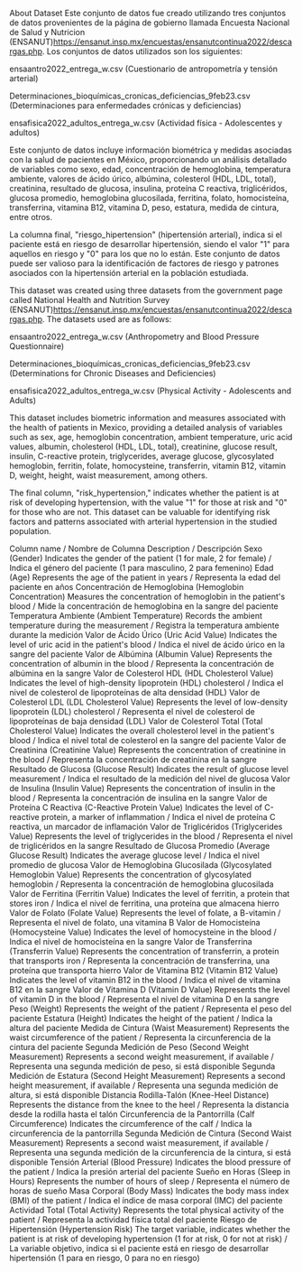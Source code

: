 About Dataset
Este conjunto de datos fue creado utilizando tres conjuntos de datos provenientes de la página de gobierno llamada Encuesta Nacional de Salud y Nutricion (ENSANUT)https://ensanut.insp.mx/encuestas/ensanutcontinua2022/descargas.php. Los conjuntos de datos utilizados son los siguientes:

ensaantro2022_entrega_w.csv (Cuestionario de antropometría y tensión arterial)

Determinaciones_bioquímicas_cronicas_deficiencias_9feb23.csv (Determinaciones para enfermedades crónicas y deficiencias)

ensafisica2022_adultos_entrega_w.csv (Actividad física - Adolescentes y adultos)

Este conjunto de datos incluye información biométrica y medidas asociadas con la salud de pacientes en México, proporcionando un análisis detallado de variables como sexo, edad, concentración de hemoglobina, temperatura ambiente, valores de ácido úrico, albúmina, colesterol (HDL, LDL, total), creatinina, resultado de glucosa, insulina, proteína C reactiva, triglicéridos, glucosa promedio, hemoglobina glucosilada, ferritina, folato, homocisteína, transferrina, vitamina B12, vitamina D, peso, estatura, medida de cintura, entre otros.

La columna final, "riesgo_hipertension" (hipertensión arterial), indica si el paciente está en riesgo de desarrollar hipertensión, siendo el valor "1" para aquellos en riesgo y "0" para los que no lo están. Este conjunto de datos puede ser valioso para la identificación de factores de riesgo y patrones asociados con la hipertensión arterial en la población estudiada.

This dataset was created using three datasets from the government page called National Health and Nutrition Survey (ENSANUT)https://ensanut.insp.mx/encuestas/ensanutcontinua2022/descargas.php. The datasets used are as follows:

ensaantro2022_entrega_w.csv (Anthropometry and Blood Pressure Questionnaire)

Determinaciones_bioquímicas_cronicas_deficiencias_9feb23.csv (Determinations for Chronic Diseases and Deficiencies)

ensafisica2022_adultos_entrega_w.csv (Physical Activity - Adolescents and Adults)

This dataset includes biometric information and measures associated with the health of patients in Mexico, providing a detailed analysis of variables such as sex, age, hemoglobin concentration, ambient temperature, uric acid values, albumin, cholesterol (HDL, LDL, total), creatinine, glucose result, insulin, C-reactive protein, triglycerides, average glucose, glycosylated hemoglobin, ferritin, folate, homocysteine, transferrin, vitamin B12, vitamin D, weight, height, waist measurement, among others.

The final column, "risk_hypertension," indicates whether the patient is at risk of developing hypertension, with the value "1" for those at risk and "0" for those who are not. This dataset can be valuable for identifying risk factors and patterns associated with arterial hypertension in the studied population.

Column name / Nombre de Columna	Description / Descripción
Sexo (Gender)	Indicates the gender of the patient (1 for male, 2 for female) / Indica el género del paciente (1 para masculino, 2 para femenino)
Edad (Age)	Represents the age of the patient in years / Representa la edad del paciente en años
Concentración de Hemoglobina (Hemoglobin Concentration)	Measures the concentration of hemoglobin in the patient's blood / Mide la concentración de hemoglobina en la sangre del paciente
Temperatura Ambiente (Ambient Temperature)	Records the ambient temperature during the measurement / Registra la temperatura ambiente durante la medición
Valor de Ácido Úrico (Uric Acid Value)	Indicates the level of uric acid in the patient's blood / Indica el nivel de ácido úrico en la sangre del paciente
Valor de Albúmina (Albumin Value)	Represents the concentration of albumin in the blood / Representa la concentración de albúmina en la sangre
Valor de Colesterol HDL (HDL Cholesterol Value)	Indicates the level of high-density lipoprotein (HDL) cholesterol / Indica el nivel de colesterol de lipoproteínas de alta densidad (HDL)
Valor de Colesterol LDL (LDL Cholesterol Value)	Represents the level of low-density lipoprotein (LDL) cholesterol / Representa el nivel de colesterol de lipoproteínas de baja densidad (LDL)
Valor de Colesterol Total (Total Cholesterol Value)	Indicates the overall cholesterol level in the patient's blood / Indica el nivel total de colesterol en la sangre del paciente
Valor de Creatinina (Creatinine Value)	Represents the concentration of creatinine in the blood / Representa la concentración de creatinina en la sangre
Resultado de Glucosa (Glucose Result)	Indicates the result of glucose level measurement / Indica el resultado de la medición del nivel de glucosa
Valor de Insulina (Insulin Value)	Represents the concentration of insulin in the blood / Representa la concentración de insulina en la sangre
Valor de Proteína C Reactiva (C-Reactive Protein Value)	Indicates the level of C-reactive protein, a marker of inflammation / Indica el nivel de proteína C reactiva, un marcador de inflamación
Valor de Triglicéridos (Triglycerides Value)	Represents the level of triglycerides in the blood / Representa el nivel de triglicéridos en la sangre
Resultado de Glucosa Promedio (Average Glucose Result)	Indicates the average glucose level / Indica el nivel promedio de glucosa
Valor de Hemoglobina Glucosilada (Glycosylated Hemoglobin Value)	Represents the concentration of glycosylated hemoglobin / Representa la concentración de hemoglobina glucosilada
Valor de Ferritina (Ferritin Value)	Indicates the level of ferritin, a protein that stores iron / Indica el nivel de ferritina, una proteína que almacena hierro
Valor de Folato (Folate Value)	Represents the level of folate, a B-vitamin / Representa el nivel de folato, una vitamina B
Valor de Homocisteína (Homocysteine Value)	Indicates the level of homocysteine in the blood / Indica el nivel de homocisteína en la sangre
Valor de Transferrina (Transferrin Value)	Represents the concentration of transferrin, a protein that transports iron / Representa la concentración de transferrina, una proteína que transporta hierro
Valor de Vitamina B12 (Vitamin B12 Value)	Indicates the level of vitamin B12 in the blood / Indica el nivel de vitamina B12 en la sangre
Valor de Vitamina D (Vitamin D Value)	Represents the level of vitamin D in the blood / Representa el nivel de vitamina D en la sangre
Peso (Weight)	Represents the weight of the patient / Representa el peso del paciente
Estatura (Height)	Indicates the height of the patient / Indica la altura del paciente
Medida de Cintura (Waist Measurement)	Represents the waist circumference of the patient / Representa la circunferencia de la cintura del paciente
Segunda Medición de Peso (Second Weight Measurement)	Represents a second weight measurement, if available / Representa una segunda medición de peso, si está disponible
Segunda Medición de Estatura (Second Height Measurement)	Represents a second height measurement, if available / Representa una segunda medición de altura, si está disponible
Distancia Rodilla-Talón (Knee-Heel Distance)	Represents the distance from the knee to the heel / Representa la distancia desde la rodilla hasta el talón
Circunferencia de la Pantorrilla (Calf Circumference)	Indicates the circumference of the calf / Indica la circunferencia de la pantorrilla
Segunda Medición de Cintura (Second Waist Measurement)	Represents a second waist measurement, if available / Representa una segunda medición de la circunferencia de la cintura, si está disponible
Tensión Arterial (Blood Pressure)	Indicates the blood pressure of the patient / Indica la presión arterial del paciente
Sueño en Horas (Sleep in Hours)	Represents the number of hours of sleep / Representa el número de horas de sueño
Masa Corporal (Body Mass)	Indicates the body mass index (BMI) of the patient / Indica el índice de masa corporal (IMC) del paciente
Actividad Total (Total Activity)	Represents the total physical activity of the patient / Representa la actividad física total del paciente
Riesgo de Hipertensión (Hypertension Risk)	The target variable, indicates whether the patient is at risk of developing hypertension (1 for at risk, 0 for not at risk) / La variable objetivo, indica si el paciente está en riesgo de desarrollar hipertensión (1 para en riesgo, 0 para no en riesgo)

